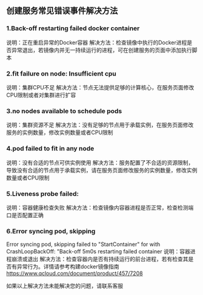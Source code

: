 ## 创建服务常见错误事件解决方法

### 1.Back-off restarting failed docker container
说明：正在重启异常的Docker容器
解决方法：检查镜像中执行的Docker进程是否异常退出，若镜像内并无一持续运行的进程，可在创建服务的页面中添加执行脚本

### 2.fit failure on node: Insufficient cpu
说明：集群CPU不足
解决方法：节点无法提供足够的计算核心，在服务页面修改CPU限制或者对集群进行扩容

### 3.no nodes available to schedule pods
说明：集群资源不足
解决方法：没有足够的节点用于承载实例，在服务页面修改服务的实例数量，修改实例数量或者CPU限制

### 4.pod failed to fit in any node
说明：没有合适的节点可供实例使用
解决方法：服务配置了不合适的资源限制，导致没有合适的节点用于承载实例，请在服务页面修改服务的实例数量，修改实例数量或者CPU限制

### 5.Liveness probe failed: 
说明：容器健康检查失败
解决方法：检查镜像内容器进程是否正常，检查检测端口是否配置正确

### 6.Error syncing pod, skipping 
Error syncing pod, skipping failed to "StartContainer" for with CrashLoopBackOff: "Back-off 5m0s restarting failed container
说明：容器进程崩溃或退出
解决方法：检查容器内是否有持续运行的前台进程，若有检查其是否有异常行为。详情请参考构建docker镜像指南 https://www.qcloud.com/document/product/457/7208

如果以上解决方法未能解决您的问题，请联系客服





